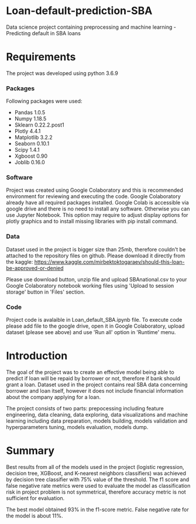 # Loan-default-prediction-SBA

Data science project containing preprocessing and machine learning - Predicting default in SBA loans

# Requirements

The project was developed using python 3.6.9

### Packages

Following packages were used:

- Pandas 1.0.5
- Numpy 1.18.5
- Sklearn 0.22.2.post1
- Plotly 4.4.1
- Matplotlib 3.2.2
- Seaborn 0.10.1
- Scipy 1.4.1
- Xgboost 0.90
- Joblib 0.16.0


### Software

Project was created using Google Colaboratory and this is recommended environment for reviewing and executing the code. Google Colaboratory already have all required packages installed. Google Colab is accessible via google drive and there is no need to install any software. Otherwise you can use Jupyter Notebook. This option may require to adjust display options for plotly graphics and to install missing libraries with pip install command.

### Data

Dataset used in the project is bigger size than 25mb, therefore couldn't be attached to the repository files on github. Please download it directly from the kaggle:
https://www.kaggle.com/mirbektoktogaraev/should-this-loan-be-approved-or-denied

Please use download button, unzip file and upload SBAnational.csv to your Google Colaboratory notebook working files using 'Upload to session storage' button in 'Files' section.

### Code

Project code is avalaible in Loan_default_SBA.ipynb file. To execute code please add file to the google drive, open it in Google Colaboratory, upload dataset (please see above) and use 'Run all' option in 'Runtime' menu.

# Introduction

The goal of the project was to create an effective model being able to predict if loan will be repaid by borrower or not, therefore if bank should grant a loan. Dataset used in the project contains real SBA data concerning borrower and loan itself, however it does not include financial information about the company applying for a loan.

The project consists of two parts: prepocessing including feature engineering, data cleaning, data exploring, data visualizations and machine learning including data preparation, models building, models validation and hyperparameters tuning, models evaluation, models dump.

# Summary

Best results from all of the models used in the project (logistic regression, decision tree, XGBoost, and K-nearest neighbors classifiers) was achieved by decision tree classifier with 75% value of the threshold. The f1 score and false negative rate metrics were used to evaluate the model as classification risk in project problem is not symmetrical, therefore accuracy metric is not sufficient for evaluation.

The best model obtained 93% in the f1-score metric. False negative rate for the model is about 11%.
